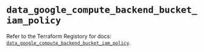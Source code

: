 # `data_google_compute_backend_bucket_iam_policy`

Refer to the Terraform Registory for docs: [`data_google_compute_backend_bucket_iam_policy`](https://registry.terraform.io/providers/hashicorp/google-beta/5.4.0/docs/data-sources/google_compute_backend_bucket_iam_policy).
